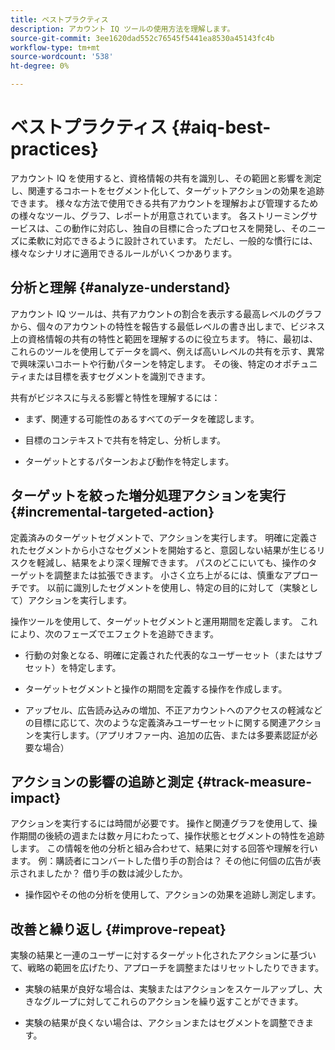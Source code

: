 ```yaml
---
title: ベストプラクティス
description: アカウント IQ ツールの使用方法を理解します。
source-git-commit: 3ee1620dad552c76545f5441ea8530a45143fc4b
workflow-type: tm+mt
source-wordcount: '538'
ht-degree: 0%

---
```



# ベストプラクティス {#aiq-best-practices}

アカウント IQ を使用すると、資格情報の共有を識別し、その範囲と影響を測定し、関連するコホートをセグメント化して、ターゲットアクションの効果を追跡できます。 様々な方法で使用できる共有アカウントを理解および管理するための様々なツール、グラフ、レポートが用意されています。 各ストリーミングサービスは、この動作に対応し、独自の目標に合ったプロセスを開発し、そのニーズに柔軟に対応できるように設計されています。  ただし、一般的な慣行には、様々なシナリオに適用できるルールがいくつかあります。

## 分析と理解 {#analyze-understand}

アカウント IQ ツールは、共有アカウントの割合を表示する最高レベルのグラフから、個々のアカウントの特性を報告する最低レベルの書き出しまで、ビジネス上の資格情報の共有の特性と範囲を理解するのに役立ちます。 特に、最初は、これらのツールを使用してデータを調べ、例えば高いレベルの共有を示す、異常で興味深いコホートや行動パターンを特定します。 その後、特定のオポチュニティまたは目標を表すセグメントを識別できます。

共有がビジネスに与える影響と特性を理解するには：

* まず、関連する可能性のあるすべてのデータを確認します。

* 目標のコンテキストで共有を特定し、分析します。

* ターゲットとするパターンおよび動作を特定します。

## ターゲットを絞った増分処理アクションを実行 {#incremental-targeted-action}

定義済みのターゲットセグメントで、アクションを実行します。 明確に定義されたセグメントから小さなセグメントを開始すると、意図しない結果が生じるリスクを軽減し、結果をより深く理解できます。 パスのどこにいても、操作のターゲットを調整または拡張できます。
小さく立ち上がるには、慎重なアプローチです。 以前に識別したセグメントを使用し、特定の目的に対して（実験として）アクションを実行します。

操作ツールを使用して、ターゲットセグメントと運用期間を定義します。 これにより、次のフェーズでエフェクトを追跡できます。

* 行動の対象となる、明確に定義された代表的なユーザーセット（またはサブセット）を特定します。

* ターゲットセグメントと操作の期間を定義する操作を作成します。

* アップセル、広告読み込みの増加、不正アカウントへのアクセスの軽減などの目標に応じて、次のような定義済みユーザーセットに関する関連アクションを実行します。（アプリオファー内、追加の広告、または多要素認証が必要な場合）

<!--If necessary, gauge the affect [by measuring the impact of actions taken](#track-measure-impact).-->

## アクションの影響の追跡と測定 {#track-measure-impact}

アクションを実行するには時間が必要です。 操作と関連グラフを使用して、操作期間の後続の週または数ヶ月にわたって、操作状態とセグメントの特性を追跡します。 この情報を他の分析と組み合わせて、結果に対する回答や理解を行います。 例：購読者にコンバートした借り手の割合は？ その他に何個の広告が表示されましたか？ 借り手の数は減少したか。

* 操作図やその他の分析を使用して、アクションの効果を追跡し測定します。

## 改善と繰り返し {#improve-repeat}

実験の結果と一連のユーザーに対するターゲット化されたアクションに基づいて、戦略の範囲を広げたり、アプローチを調整またはリセットしたりできます。

* 実験の結果が良好な場合は、実験またはアクションをスケールアップし、大きなグループに対してこれらのアクションを繰り返すことができます。

* 実験の結果が良くない場合は、アクションまたはセグメントを調整できます。

<!--

Best Practices
Account IQ enables you to maximize your business ROI, and eventually grow your subscribers and revenue by understanding subscriber usage patterns and password sharing. Read on to know how you can make the best use of Account IQ to manage credential sharing.

Analyze and understand
Authorized access of streaming services generates vast sums of data representing user activity. Use Account IQ analytics tools to explore the data and identify interesting cohorts or behavioral patterns that indicate sharing. Then, segments representing a particular opportunity or objective can be identified.

To understand nature and impact of sharing on your business:

Use Account IQ to access all relevant data.

Identify and analyze sharing in the context of your objectives.

Identify patterns and behavior to target.

Take targeted incremental action
To start small and ramp up is a prudent approach. Use previously identified segments, and take actions (as experiments) with specific objectives.

Identify a well-defined, representative subset of users in the segment to act on.

Depending on objectives such as upselling, increasing ad load, or mitigating access to fraudulent accounts, take relevant actions to include customer messaging or offers, extra ads, or requiring multi-factor authentication.

Target users are likely to respond to offers to upgrade and pay for sharing.

Align enterprise stakeholders to update strategy, such as:

Revisit partner agreements to enlist cooperation or concessions.

Simplify access and enhance the user experience for good customers.

Mitigate sharing by limiting access to obvious moochers.

If necessary, gauge the affect by measuring the impact of actions taken.

Track and measure the impact of actions
Once you have acted on some set of users within a segment, it is important to measure the effect of those actions over a subsequent period of weeks or months. For example, you would want to understand:

What percentage of borrowers converted to subscribers?

How many additional ads were viewed?

Did the number of borrowers decrease?

Account IQ’s sophisticated machine learning based models help you analyze and measure the impacts of your experiments (or actions).

Improve and repeat
Based on the outcomes of your experiments and targeted actions on small groups of users, you can expand the reach of your strategies to rest of the user segment or reset the strategy and audience to act on.

Based on the usage insights from risk indices, sharing levels, and usage patterns, you can create experiments (or operations) and tailor your actions for strategic goals or desired outcomes.

If the results of the experiment are favorable, then you can scale up the experiment, and repeat those actions on a larger group.

If the results of the experiment are unfavorable, then you can adjust your action or the experiment group.

Therefore, understanding, acting, and tracking are the keys to optimally mitigate and manage credential sharing in your subscribers.
-->
